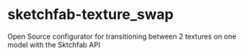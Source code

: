 # sketchfab-texture_swap
 Open Source configurator for transitioning between 2 textures on one model with the Sktchfab API
